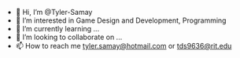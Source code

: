 - 👋 Hi, I’m @Tyler-Samay
- 👀 I’m interested in Game Design and Development, Programming
- 🌱 I’m currently learning ...
- 💞️ I’m looking to collaborate on ...
- 📫 How to reach me tyler.samay@hotmail.com or tds9636@rit.edu

<!---
Tyler-Samay/Tyler-Samay is a ✨ special ✨ repository because its `README.md` (this file) appears on your GitHub profile.
You can click the Preview link to take a look at your changes.
--->
